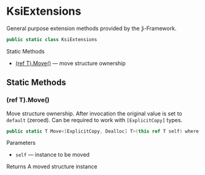# KsiExtensions

General purpose extension methods provided by the ѯ-Framework.

```csharp
public static class KsiExtensions
```

Static Methods
- [\(ref T\).Move\(\)](#ref-tmove) — move structure ownership


## Static Methods


### \(ref T\).Move\(\)

Move structure ownership. After invocation the original value is set to `default` (zeroed).
Can be required to work with `[ExplicitCopy]` types.

```csharp
public static T Move<[ExplicitCopy, Dealloc] T>(this ref T self) where T : struct
```

Parameters
- `self` — instance to be moved

Returns A moved structure instance
